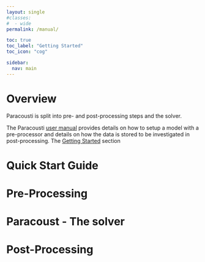 ```yaml
---
layout: single
#classes:
#  - wide
permalink: /manual/

toc: true
toc_label: "Getting Started"
toc_icon: "cog"

sidebar:
  nav: main
---
```

# Overview
Paracousti is split into pre- and post-processing steps and the solver.

The Paracousti [user manual]({{site.baseurl}}/assets/Paracousti_SAND_final.pdf) provides details on how to setup a model with a pre-processor and details on how the data is stored to be investigated in post-processing. The [Getting Started]({{site.baseurl}}/manual) section

# Quick Start Guide


# Pre-Processing


# Paracoust - The solver


# Post-Processing
